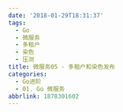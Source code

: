 ```yaml
---
date: '2018-01-29T18:31:37'
tags:
  - Go
  - 微服务
  - 多租户
  - 染色
  - 压测
title: 微服务05 - 多租户和染色发布
categories:
  - Go进阶
  - 01. Go 微服务
abbrlink: 1878301602
---
```

